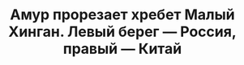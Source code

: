 ---
title: 'Амур прорезает хребет Малый Хинган. Левый берег — Россия, правый — Китай'
location: 'Река Амур. Октябрьский район, Еврейская автономная область, Россия'

tags: [fav, all, 2016]
category: as-the-first-settlers
---